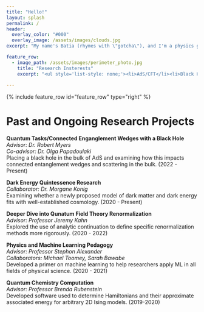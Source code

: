 ```yaml
---
title: "Hello!"
layout: splash
permalink: /
header:
  overlay_color: "#000"
  overlay_image: /assets/images/clouds.jpg
excerpt: "My name's Batia (rhymes with \"gotcha\"), and I'm a physics grad student. Please enjoy my website!"

feature_row:
  - image_path: /assets/images/perimeter_photo.jpg
    title: "Research Insterests"
    excerpt: "<ul style='list-style: none;'><li>AdS/CFT</li><li>Black Hole Information</li><li>Holography</li><li>Quantum Information</li><li>Cosmology</li></ul>"
    
---
```


{% include feature_row id="feature_row" type="right" %}

# Past and Ongoing Research Projects

**Quantum Tasks/Connected Enganglement Wedges with a Black Hole**   
*Advisor: Dr. Robert Myers*   
*Co-advisor: Dr. Olga Papadoulaki*   
Placing a black hole in the bulk of AdS and examining how this impacts connected entanglement wedges
and scattering in the bulk. (2022 - Present)

**Dark Energy Quintessence Research**      
*Collaborator: Dr. Morgane Konig*    
Examining whether a newly proposed model of dark matter and dark energy fits with well-established
cosmology. (2020 - Present)

**Deeper Dive into Qunatum Field Theory Renormalization**   
*Advisor: Professor Jeremy Kahn*   
Explored the use of analytic continuation to define specific renormalization
methods more rigorously. (2020 - 2022)

**Physics and Machine Learning Pedagogy**   
*Advisor: Professor Stephon Alexander*   
*Collaborators: Michael Toomey, Sarah Bawabe*  
Developed a primer on machine learning to help researchers apply ML in all fields of
physical science. (2020 - 2021)

**Quantum Chemistry Computation**   
*Advisor: Professor Brenda Rubenstein*  
Developed software used to determine Hamiltonians and their approximate
associated energy for arbitrary 2D Ising models. (2019-2020)
